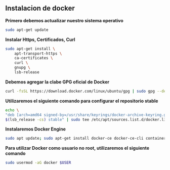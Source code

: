 ## Instalacion de docker

**Primero debemos actualizar nuestro sistema operativo**

```bash
sudo apt-get update
```

**Instalar Https, Certificados, Curl**

```bash
sudo apt-get install \
    apt-transport-https \
    ca-certificates \
    curl \
    gnupg \
    lsb-release
```

**Debemos agregar la clabe GPG oficial de Docker**

```bash
curl -fsSL https://download.docker.com/linux/ubuntu/gpg | sudo gpg --dearmor -o /usr/share/keyrings/docker-archive-keyring.gpg
```

**Utilizaremos el siguiente comando para configurar el repositorio stable**

```bash
echo \
"deb [arch=amd64 signed-by=/usr/share/keyrings/docker-archive-keyring.gpg] https://download.docker.com/linux/ubuntu \
$(lsb_release -cs) stable" | sudo tee /etc/apt/sources.list.d/docker.list > /dev/null
```
**Instalaremos Docker Engine**

```bash
sudo apt update; sudo apt-get install docker-ce docker-ce-cli containerd.io
```

**Para utilizar Docker como usuario no root, utilizaremos el siguiente comando**

```bash
sudo usermod -aG docker $USER
```
